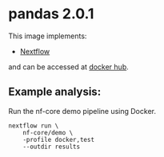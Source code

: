 # pandas 2.0.1

This image implements:
- [Nextflow](https://github.com/nextflow-io/nextflow)

and can be accessed at [docker hub](https://hub.docker.com/u/gregorysprenger).

## Example analysis:

Run the nf-core demo pipeline using Docker.

```
nextflow run \
    nf-core/demo \
    -profile docker,test
    --outdir results
```